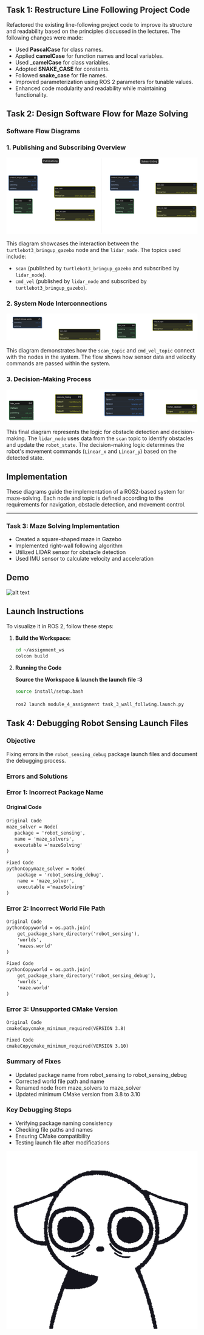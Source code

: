 ## Task 1: Restructure Line Following Project Code

Refactored the existing line-following project code to improve its structure and readability based on the principles discussed in the lectures. The following changes were made:

- Used **PascalCase** for class names.
- Applied **camelCase** for function names and local variables.
- Used **_camelCase** for class variables.
- Adopted **SNAKE_CASE** for constants.
- Followed **snake_case** for file names.
- Improved parameterization using ROS 2 parameters for tunable values.
- Enhanced code modularity and readability while maintaining functionality.



## Task 2: Design Software Flow for Maze Solving

### Software Flow Diagrams

### 1. Publishing and Subscribing Overview
![alt text](images/diagram_1_trans.png)

This diagram showcases the interaction between the `turtlebot3_bringup_gazebo` node and the `lidar_node`. The topics used include:
- `scan` (published by `turtlebot3_bringup_gazebo` and subscribed by `lidar_node`).
- `cmd_vel` (published by `lidar_node` and subscribed by `turtlebot3_bringup_gazebo`).

### 2. System Node Interconnections
![alt text](images/diagram_2_tranparent.png)

This diagram demonstrates how the `scan_topic` and `cmd_vel_topic` connect with the nodes in the system. The flow shows how sensor data and velocity commands are passed within the system.

### 3. Decision-Making Process
![alt text](images/diagram_3_tranparent.png)

This final diagram represents the logic for obstacle detection and decision-making. The `lidar_node` uses data from the `scan` topic to identify obstacles and update the `robot_state`. The decision-making logic determines the robot's movement commands (`Linear_x` and `Linear_y`) based on the detected state.

## Implementation
These diagrams guide the implementation of a ROS2-based system for maze-solving. Each node and topic is defined according to the requirements for navigation, obstacle detection, and movement control.

---


### Task 3: Maze Solving Implementation
- Created a square-shaped maze in Gazebo
- Implemented right-wall following algorithm
- Utilized LIDAR sensor for obstacle detection
- Used IMU sensor to calculate velocity and acceleration

## Demo
![alt text](images/demo.gif)

## Launch Instructions



To visualize it in ROS 2, follow these steps:

1. **Build the Workspace:**
   ```bash
   cd ~/assignment_ws
   colcon build
   ```

2. **Running the Code**



   **Source the Workspace & launch the launch file :3**
   ```bash
   source install/setup.bash

   ros2 launch module_4_assignment task_3_wall_follwing.launch.py
   ```

## Task 4: Debugging Robot Sensing Launch Files

### Objective
Fixing errors in the `robot_sensing_debug` package launch files and document the debugging process.

### Errors and Solutions

### Error 1: Incorrect Package Name
#### Original Code
```
Original Code
maze_solver = Node(
   package = 'robot_sensing', 
   name = 'maze_solvers', 
   executable ='mazeSolving'
)
```
```
Fixed Code
pythonCopymaze_solver = Node(
    package = 'robot_sensing_debug', 
    name = 'maze_solver', 
    executable ='mazeSolving'
)
```

### Error 2: Incorrect World File Path
```
Original Code
pythonCopyworld = os.path.join(
    get_package_share_directory('robot_sensing'), 
    'worlds', 
    'mazes.world'
)
```

```
Fixed Code
pythonCopyworld = os.path.join(
    get_package_share_directory('robot_sensing_debug'), 
    'worlds', 
    'maze.world'
)
```
### Error 3: Unsupported CMake Version
```
Original Code
cmakeCopycmake_minimum_required(VERSION 3.8)
```
```
Fixed Code
cmakeCopycmake_minimum_required(VERSION 3.10)
```

### Summary of Fixes

- Updated package name from robot_sensing to robot_sensing_debug
- Corrected world file path and name
- Renamed node from maze_solvers to maze_solver
- Updated minimum CMake version from 3.8 to 3.10

### Key Debugging Steps

- Verifying package naming consistency
- Checking file paths and names
- Ensuring CMake compatibility
- Testing launch file after modifications

![alt text](images/icegif-498.gif)


